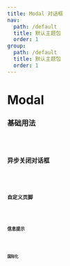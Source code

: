 ```yaml
---
title: Modal 对话框
nav:
  path: /default
  title: 默认主题包
  order: 1
group:
  path: /default
  title: 默认主题包
  order: 1
---
```


# Modal

### 基础用法

<code src="./demos/modal-base.tsx" />

### 异步关闭对话框

<code src="./demos/modal-async-close.tsx" />

### 自定义页脚

<code src="./demos/modal-footer.tsx" />

### 信息提示

<code src="./demos/modal-info.tsx" />

### 国际化

<code src="./demos/modal-i18n.tsx" />
